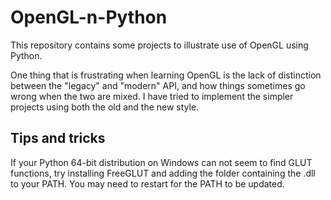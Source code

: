 # OpenGL-n-Python
This repository contains some projects to illustrate use of OpenGL using Python.

One thing that is frustrating when learning OpenGL is the lack of distinction between the "legacy" and "modern" API, and how things sometimes go wrong when the two are mixed.
I have tried to implement the simpler projects using both the old and the new style.

## Tips and tricks
If your Python 64-bit distribution on Windows can not seem to find GLUT functions, try installing FreeGLUT and adding the folder containing the .dll to your PATH.  You may need to restart for the PATH to be updated.
